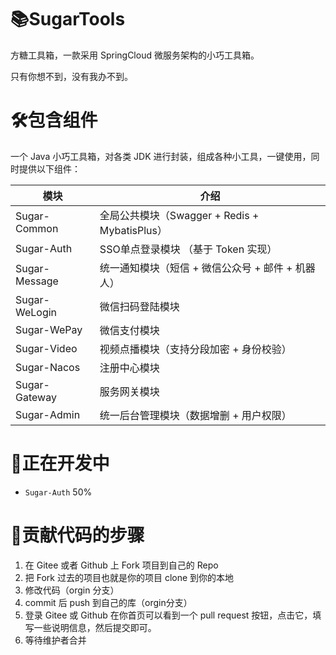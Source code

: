 # 📚SugarTools
方糖工具箱，一款采用 SpringCloud 微服务架构的小巧工具箱。

只有你想不到，没有我办不到。

# 🛠️包含组件
一个 Java 小巧工具箱，对各类 JDK 进行封装，组成各种小工具，一键使用，同时提供以下组件：

| 模块            | 介绍                                    |
|---------------|---------------------------------------|
| Sugar-Common  | 全局公共模块（Swagger + Redis + MybatisPlus） |
| Sugar-Auth    | SSO单点登录模块 （基于 Token 实现）               |
| Sugar-Message | 统一通知模块（短信 + 微信公众号 + 邮件 + 机器人）         |
| Sugar-WeLogin | 微信扫码登陆模块                              |
| Sugar-WePay   | 微信支付模块                                |
| Sugar-Video   | 视频点播模块（支持分段加密 + 身份校验）                 |
| Sugar-Nacos   | 注册中心模块                                |
| Sugar-Gateway | 服务网关模块                                |
| Sugar-Admin   | 统一后台管理模块（数据增删 + 用户权限）                 |

# 🎁正在开发中
- `Sugar-Auth` 50%


# 🧬贡献代码的步骤
1. 在 Gitee 或者 Github 上 Fork 项目到自己的 Repo
2. 把 Fork 过去的项目也就是你的项目 clone 到你的本地
3. 修改代码（orgin 分支）
4. commit 后 push 到自己的库（orgin分支）
5. 登录 Gitee 或 Github 在你首页可以看到一个 pull request 按钮，点击它，填写一些说明信息，然后提交即可。
6. 等待维护者合并